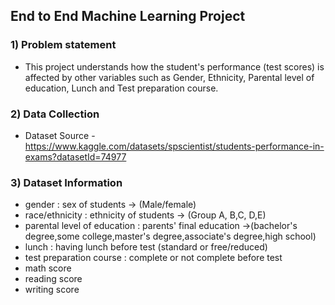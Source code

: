 ## End to End Machine Learning Project

### 1) Problem statement
- This project understands how the student's performance (test scores) is affected by other variables such as Gender, Ethnicity, Parental level of education, Lunch and Test preparation course.


### 2) Data Collection
- Dataset Source - https://www.kaggle.com/datasets/spscientist/students-performance-in-exams?datasetId=74977

### 3) Dataset Information
- gender : sex of students  -> (Male/female)
- race/ethnicity : ethnicity of students -> (Group A, B,C, D,E)
- parental level of education : parents' final education ->(bachelor's degree,some college,master's degree,associate's degree,high school)
- lunch : having lunch before test (standard or free/reduced) 
- test preparation course : complete or not complete before test
- math score
- reading score
- writing score


